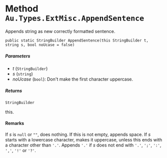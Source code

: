 # Method `Au.Types.ExtMisc.AppendSentence`

Appends string as new correctly formatted sentence.

```
public static StringBuilder AppendSentence(this StringBuilder t, string s, bool noUcase = false)
```

##### Parameters

- *t*  (`StringBuilder`)
- *s*  (`string`)
- *noUcase*  (`bool`):
    Don't make the first character uppercase.

##### Returns

`StringBuilder`

this.

#### Remarks

If *s* is `null` or `""`, does nothing. If this is not empty, appends space. If *s* starts with a lowercase character, makes it uppercase, unless this ends with a character other than `'.'`. Appends `'.'` if *s* does not end with `'.'`, `';'`, `':'`, `','`, `'!'` or `'?'`.